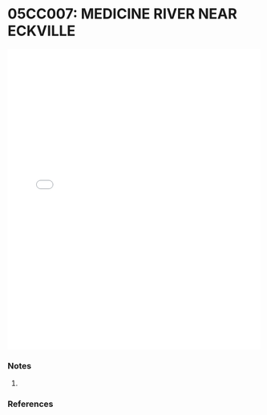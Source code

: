# 05CC007: MEDICINE RIVER NEAR ECKVILLE

<iframe src="/distribution_estimation/_static/stations/05CC007_fdc.html" width="100%" height="600" frameborder="0"></iframe>

### Notes
1. 

### References

